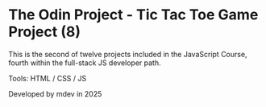 # The Odin Project - Tic Tac Toe Game Project (8)

This is the second of twelve projects included in the JavaScript Course, fourth within the full-stack JS developer path. 

Tools: HTML / CSS / JS

Developed by mdev in 2025